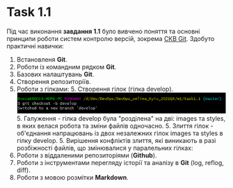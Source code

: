 # Task 1.1

Під час виконання **завдання 1.1** було вивчено поняття та основні принципи роботи систем контролю версій, зокрема [СКВ Git](https://git-scm.com/book/ru/v2/%D0%92%D0%B2%D0%B5%D0%B4%D0%B5%D0%BD%D0%B8%D0%B5-%D0%9E-%D1%81%D0%B8%D1%81%D1%82%D0%B5%D0%BC%D0%B5-%D0%BA%D0%BE%D0%BD%D1%82%D1%80%D0%BE%D0%BB%D1%8F-%D0%B2%D0%B5%D1%80%D1%81%D0%B8%D0%B9). Здобуто практичні навички:
  1. Встановленя **Git**.
  2. Роботи із командним рядком **Git**.
  3. Базових налаштувань **Git**.
  4. Створення репозиторіїв.
  5. Роботи з гілками:
    5. Створення гілок (гілка develop).
    ![](./task_images/Screenshot_1.png)
    5. Галуження - гілка develop була "розділена" на дві: images та styles, в яких велася робота та зміни файлів одночасно.
    5. Злиття гілок - об'єднання напрацювань із двох незалежних гілок images та styles в гілку develop.
    5. Вирішення конфліктів злиття, які виникають в разі розбіжності файлів, що змінювалися у паралельних гілках:
  6. Роботи з віддаленими репозиторіями (**Github**).
  7. Роботи з інструментами перегляду історії та аналізу в **Git** (log, reflog, diff).
  8. Роботи з мовою розмітки **Markdown**.
